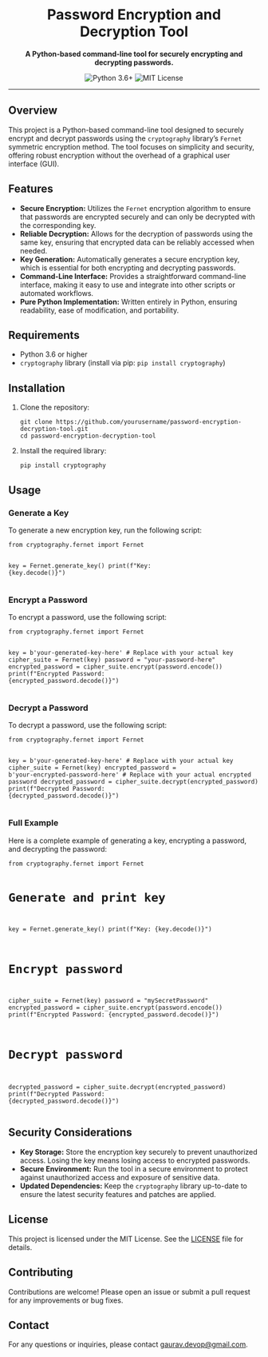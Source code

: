 <!-- README.md -->

<h1 align="center">Password Encryption and Decryption Tool</h1>

<p align="center">
  <strong>A Python-based command-line tool for securely encrypting and decrypting passwords.</strong>
</p>

<p align="center">
  <img src="https://img.shields.io/badge/python-3.6%2B-blue" alt="Python 3.6+">
  <img src="https://img.shields.io/badge/license-MIT-green" alt="MIT License">
</p>

<hr>

<h2>Overview</h2>

<p>This project is a Python-based command-line tool designed to securely encrypt and decrypt passwords using the <code>cryptography</code> library’s <code>Fernet</code> symmetric encryption method. The tool focuses on simplicity and security, offering robust encryption without the overhead of a graphical user interface (GUI).</p>

<h2>Features</h2>

<ul>
  <li><strong>Secure Encryption:</strong> Utilizes the <code>Fernet</code> encryption algorithm to ensure that passwords are encrypted securely and can only be decrypted with the corresponding key.</li>
  <li><strong>Reliable Decryption:</strong> Allows for the decryption of passwords using the same key, ensuring that encrypted data can be reliably accessed when needed.</li>
  <li><strong>Key Generation:</strong> Automatically generates a secure encryption key, which is essential for both encrypting and decrypting passwords.</li>
  <li><strong>Command-Line Interface:</strong> Provides a straightforward command-line interface, making it easy to use and integrate into other scripts or automated workflows.</li>
  <li><strong>Pure Python Implementation:</strong> Written entirely in Python, ensuring readability, ease of modification, and portability.</li>
</ul>

<h2>Requirements</h2>

<ul>
  <li>Python 3.6 or higher</li>
  <li><code>cryptography</code> library (install via pip: <code>pip install cryptography</code>)</li>
</ul>

<h2>Installation</h2>

<ol>
  <li>Clone the repository:
    <pre><code>git clone https://github.com/yourusername/password-encryption-decryption-tool.git
cd password-encryption-decryption-tool</code></pre>
  </li>
  <li>Install the required library:
    <pre><code>pip install cryptography</code></pre>
  </li>
</ol>

<h2>Usage</h2>

<h3>Generate a Key</h3>
<p>To generate a new encryption key, run the following script:</p>
<pre><code>from cryptography.fernet import Fernet

key = Fernet.generate_key()
print(f"Key: {key.decode()}")</code></pre>

<h3>Encrypt a Password</h3>
<p>To encrypt a password, use the following script:</p>
<pre><code>from cryptography.fernet import Fernet

key = b'your-generated-key-here'  # Replace with your actual key
cipher_suite = Fernet(key)
password = "your-password-here"
encrypted_password = cipher_suite.encrypt(password.encode())
print(f"Encrypted Password: {encrypted_password.decode()}")</code></pre>

<h3>Decrypt a Password</h3>
<p>To decrypt a password, use the following script:</p>
<pre><code>from cryptography.fernet import Fernet

key = b'your-generated-key-here'  # Replace with your actual key
cipher_suite = Fernet(key)
encrypted_password = b'your-encrypted-password-here'  # Replace with your actual encrypted password
decrypted_password = cipher_suite.decrypt(encrypted_password)
print(f"Decrypted Password: {decrypted_password.decode()}")</code></pre>

<h3>Full Example</h3>
<p>Here is a complete example of generating a key, encrypting a password, and decrypting the password:</p>
<pre><code>from cryptography.fernet import Fernet

# Generate and print key
key = Fernet.generate_key()
print(f"Key: {key.decode()}")

# Encrypt password
cipher_suite = Fernet(key)
password = "mySecretPassword"
encrypted_password = cipher_suite.encrypt(password.encode())
print(f"Encrypted Password: {encrypted_password.decode()}")

# Decrypt password
decrypted_password = cipher_suite.decrypt(encrypted_password)
print(f"Decrypted Password: {decrypted_password.decode()}")</code></pre>

<h2>Security Considerations</h2>

<ul>
  <li><strong>Key Storage:</strong> Store the encryption key securely to prevent unauthorized access. Losing the key means losing access to encrypted passwords.</li>
  <li><strong>Secure Environment:</strong> Run the tool in a secure environment to protect against unauthorized access and exposure of sensitive data.</li>
  <li><strong>Updated Dependencies:</strong> Keep the <code>cryptography</code> library up-to-date to ensure the latest security features and patches are applied.</li>
</ul>

<h2>License</h2>

<p>This project is licensed under the MIT License. See the <a href="LICENSE">LICENSE</a> file for details.</p>

<h2>Contributing</h2>

<p>Contributions are welcome! Please open an issue or submit a pull request for any improvements or bug fixes.</p>

<h2>Contact</h2>

<p>For any questions or inquiries, please contact <a href="gaurav.devop@gmail.com">gaurav.devop@gmail.com</a>.</p>
